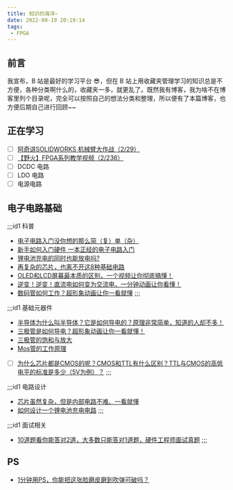 ```yaml
---
title: 知识的海洋~
date: 2022-09-19 20:19:14
tags: 
 - FPGA
---
```


## 前言
我宣布，B 站是最好的学习平台 😎，但在 B 站上用收藏夹管理学习的知识总是不方便，各种分类啊什么的，收藏夹一多，就更乱了。既然我有博客，我为啥不在博客里列个目录呢，完全可以按照自己的想法分类和整理，所以便有了本篇博客，也方便后期自己进行回顾~~

## 正在学习
- [ ] [阿奇讲SOLIDWORKS 机械臂大作战（2/29）](https://www.bilibili.com/cheese/play/ss865)
- [ ] [【野火】FPGA系列教学视频（2/236）](https://www.bilibili.com/video/BV17z411i7er)
- [ ] DCDC 电路
- [ ] LDO 电路
- [ ] 电源电路

## 电子电路基础
;;;id1 科普
* [电子电路入门没你想的那么简（复）单（杂）](https://www.bilibili.com/video/BV1aa411g76U)
* [新手如何入门硬件 一本正经的电子电路入门](https://www.bilibili.com/video/BV1k3411W7qx)
* [锂电池充电的同时也能放电吗?](https://www.bilibili.com/video/BV1qg411S7VG)
* [再复杂的芯片，也离不开这8种基础电路](https://www.bilibili.com/video/BV1Qr4y1T7b5)
* [OLED和LCD屏幕最本质的区别，一个视频让你彻底搞懂！](https://www.bilibili.com/video/BV1o54y1p7xo)
* [逆变！逆变！直流电如何变为交流电，一分钟动画让你看懂！](https://www.bilibili.com/video/BV1m64y1D7gb)
* [数码管如何工作？超形象动画让你一看就懂](https://www.bilibili.com/video/BV1Fq4y177wm)
;;;

;;;id1 基础元器件
* [半导体为什么叫半导体？它是如何导电的？原理非常简单，知道的人却不多！](https://www.bilibili.com/video/BV1FX4y1T7Nz)
* [三极管是如何导电？超形象动画让你一看就懂！](https://www.bilibili.com/video/BV1kv411574Y)
* [三极管的饱和与放大](https://www.bilibili.com/video/BV1Jq4y1E7QZ)
* [Mos管的工作原理](https://www.bilibili.com/video/BV1344y167qm)
* [ ] [为什么芯片都是CMOS的呢？CMOS和TTL有什么区别？TTL与CMOS的高低电平的标准是多少（5V为例）？](https://www.bilibili.com/video/BV1484y1c7Lt)
;;;

;;;id1 电路设计
* [芯片虽然复杂，但是内部电路不难、一看就懂](https://www.bilibili.com/video/BV1Hv4y1f7wh)
* [如何设计一个锂电池充电电路](https://www.bilibili.com/video/BV1114y1s7SZ)
;;;

;;;id1 面试相关
* [10道题看你能答对2道，大多数只能答对1道题，硬件工程师面试真题](https://www.bilibili.com/video/BV1Qf4y167h6)
;;;

## PS
* [1分钟用PS，你能把这张脸磨皮磨到吹弹可破吗？](https://www.bilibili.com/video/BV1ie4y1o7L6)
